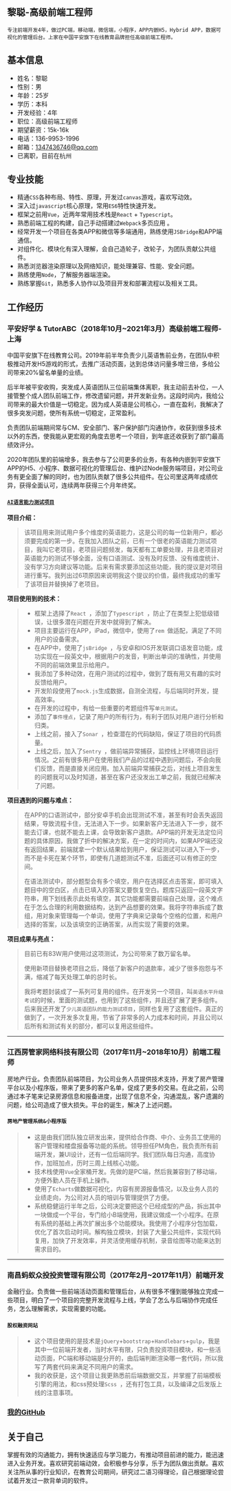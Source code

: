 ## 黎聪-高级前端工程师

	专注前端开发4年，做过PC端，移动端，微信端，小程序，APP内嵌H5，Hybrid APP，数据可视化的管理后台。上家在中国平安旗下在线教育品牌担任高级前端工程师。

## 基本信息
* 姓名：黎聪
* 性别：男
* 年龄：25岁
* 学历：本科
* 开发经验：4年
* 职位：高级前端工程师
* 期望薪资：15k-16k
* 电话：136-9953-1996
* 邮箱：1347436746@qq.com
* 已离职，目前在杭州


## 专业技能
* 精通`CSS`各种布局、特性、原理，开发过`canvas`游戏，喜欢写动效。
* 深入过`javascript`核心原理，常用`ES6`特性快速开发。
* 框架之前用`Vue`，近两年常用技术栈是`React` + `Typescript`。 
* 熟悉前端工程的构建，自己手动搭建过`Webpack`多页应用 。
* 经常开发一个项目在各类APP和微信等多端通用，熟练使用`JSBridge`和APP端通信。
* 对组件化、模块化有深入理解，会自己造轮子，改轮子，为团队贡献公共组件。
* 熟悉浏览器渲染原理以及网络知识，能处理兼容、性能、安全问题。
* 熟练使用`Node`，了解服务器端渲染。
* 熟练掌握`Git`，熟悉多人协作以及项目开发和部署流程以及相关工具。


## 工作经历
### 平安好学 & TutorABC（2018年10月~2021年3月）高级前端工程师-上海

中国平安旗下在线教育公司。2019年前半年负责少儿英语售前业务，在团队中积极推动开发H5游戏的形式，去推广活动页面，达到总体访问量多增三倍，多给公司带来20%留名单量的业绩。<br />

后半年被平安收购，突发成人英语团队三位前端集体离职，我主动前去补位，一人接管整个成人团队前端工作，修改遗留问题，并开发新业务。这段时间内，我给公司带来的最大价值是一切稳定。因为成人英语是公司核心，一直在盈利，我解决了很多突发问题，使所有系统一切稳定，正常盈利。<br />

负责团队前端期间常与CM、安全部门、客户保护部门沟通协作，收获到很多技术以外的东西，使我能从更宏观的角度去思考一个项目，到年底还收获到了部门最高绩效评分。<br />

2020年团队里的前端增多，我去参与了公司更多的业务，有各种内嵌到平安旗下APP的H5、小程序、数据可视化的管理后台、维护过Node服务端项目，对公司业务有更全面了解的同时，也为团队贡献了很多公共组件。在公司里这两年成绩优异，获得全面认可，连续两年获得三个月年终奖。


#### [`AI语言能力测试项目`](https://i.pahx.com/adult/all/wx/language-test/#/home)
**项目介绍：**
> 该项目用来测试用户多个维度的英语能力，这是公司的每一位新用户，都必须要完成的第一步。在我加入团队之前，已有一个很老的英语能力测试项目，我叫它老项目，老项目问题频发，每天都有工单要处理，并且老项目对英语能力的测试不够全面，没有口语测试、没有及时反馈、没有维度统计、没有学习方向建议等功能。后来有需求要添加这些功能，我的提议是对项目进行重写。我列出过6项原因来说明我这个提议的价值，最终我成功的重写了该项目并替换掉了老项目。

**项目使用到的技术：**
>* 框架上选择了`React `，添加了`Typescript `，防止了在类型上犯低级错误，让很多潜在问题在开发中就得到了解决。 
>* 项目主要运行在APP，iPad，微信中，使用了`rem `做适配，满足了不同用户的设备需求。
>* 在APP中，使用了`jsBridge `，与安卓和IOS开发联调口语发音功能，成功实现在一段英文中，根据用户的发音，判断出单词的准确性，并使用不同的前端效果显示给用户。
>* 我添加了多种动效，在用户测试的过程中，做到了既有用又有趣的实时反馈给用户。
>* 开发阶段使用了`mock.js`生成数据，自测全流程，与后端同时开发，提高效率。
>* 在开发的过程中，有给一些重要的考题组件写`单元测试`。
>* 添加了`事件埋点`，记录了用户的所有行为，有利于团队对用户进行分析和归类。
>* 上线之前，接入了`Sonar `，检查潜在的代码缺陷，保证了项目的代码质量。
>* 上线之后，加入了`Sentry `，做前端异常捕获，监控线上环境项目运行情况。之前有很多用户在使用我们产品的过程中遇到问题后，不会向我们反馈，而是直接关闭应用。加入前端异常捕获之后，对线上项目发生的问题我可以及时知道，甚至在客户还没发出工单之前，我就已经解决了问题。

**项目遇到的问题与难点：**
>在APP的口语测试中，部分安卓手机会出现测试不准，甚至有时会丢失返回结果，导致流程卡住，无法进入下一步。如果新客户无法进入下一步，就不能去订课，也就不能去上课，会导致新客户退款。APP端的开发无法定位问题的具体原因，我做了折中的解决方案，在一定的时间内，如果APP端还没有返回结果，前端就拿一个默认结果给到用户，保证测试可以进入下一步，而不是卡死在某个环节，即使有几道题测试不准，后面还可以有修正的空间。
>
>在语法测试中，部分题型会有多个填空，用户在选择区点击答案，即可填入题目中的空白区，点击已填入的答案又要恢复空白。题库只返回一段英文字符串，用下划线表示此处有填空，其它功能都需要前端自己处理，这个难点在于怎么合理的利用数据结构，达到产品想要的效果。我将字符串拆成了数组，用对象来管理每一个单词，使用了字典来记录每个空格的位置，和用户选择的答案，以及该填空的正确答案，从而实现了需要的效果。

**项目成果与亮点：**
> 目前已有83W用户使用过这项测试，为公司带来了数万留名单。
>
> 使用新项目替换老项目之后，降低了新客户的退款率，减少了很多抱怨与不满，缩减了每天处理工单的总时长。
> 
> 我将考题封装成了一系列可复用的组件。在开发另一个项目，叫`英语水平升级考试`的时候，里面的测试题，也用到了这些组件，并且还扩展了更多组件。后来我还开发了`少儿英语团队的能力测试项目`，同样也复用了这套组件。真正的做到了，一次开发多次复用，节省了非常多的人力成本和时间，并且公司以后所有和测试有关的部分，都可以复用这些组件。

<hr />

### 江西房管家网络科技有限公司（2017年11月~2018年10月）前端工程师
房地产行业。负责团队前端项目，为公司业务人员提供技术支持，开发了房产管理平台以及小程序版，带来了更多的客户名单，促成了更多的交易。在此之前，公司通过本子笔来记录房源信息和报备进度，出现了信息不全，沟通混乱，客户遗漏的问题，给公司造成了很大损失。平台的诞生，解决了上述问题。


#### `房地产管理系统&小程序版`

>* 这是由我们团队独立研发出来，提供给合作商、中介、业务员工使用的客户管理和楼盘报备等功能的系统。领导担任PM角色，我负责所有前端开发，兼UI设计，还有一位后端同学。我们团队每日沟通，高度协作，加班加点，历时三周上线核心功能。
>* 技术栈使用`Vue`全家桶开发。先做的是PC端，然后我兼容到了移动端，方便外勤人员在手机上操作。
>* 使用了`Echarts`做数据可视化，内容有房源报备情况，以及业务人员的业绩走向，为公司对人员的培训与管理提供了方便。
>* 系统稳健运行半年之后，公司决定要把这个已经成型的产品，拆出其中一块做成一个平台，专门给小B端使用，我建议做成一个小程序。在原有系统的基础上再次扩展出多个功能模块。我使用了小程序分包加载，优化了首次启动时间。解构独立模块，封装了大量公共组件，实现代码复用，加快了开发效率，并灵活使用缓存机制，录音绘图等功能来达到需求目的。

<hr />

### 南昌蚂蚁众投投资管理有限公司（2017年2月~2017年11月）前端开发
金融行业。负责做一些前端活动页面和管理后台，从有很多不懂到能够独立完成一些项目，明白了一个项目的完整开发流程与上线，学会了怎么与后端协作完成任务，怎么理解需求，实现需要的功能。

#### `股权融资网站`
>* 这个项目使用的是技术是`jQuery`+`bootstrap`+`Handlebars`+`gulp`，我是其中一位前端开发者，当时水平有限，只负责投资项目模块，和一些活动页面，PC端和移动端是分开的，由后端判断渲染哪一套代码，所以我写了两套代码来满足不同用户的需求。
>* 我的收获是，这个项目让我更熟悉前后端数据交互，并掌握了前端模板引擎的用法，和css预处理`Scss `，还有打包工具，以及编译之后发版上线的注意事项。


### [我的GitHub](https://github.com/licong96)

## 关于自己
掌握有效的沟通能力，拥有快速适应与学习能力，有推动项目前进的能力，能迅速进入业务开发。喜欢研究前端动效，会积极参与分享，乐于为团队做出贡献。喜欢关注所从事的行业知识，在教育公司期间，研究过二语习得理论，自己根据理论尝试着开发过一款背单词的软件。









